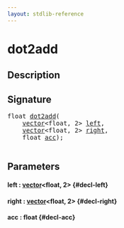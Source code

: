 ```yaml
---
layout: stdlib-reference
---
```


# dot2add

## Description





## Signature 

<pre>
float <a href="/stdlib-reference/global-decls/dot2add">dot2add</a>(
    <a href="/stdlib-reference/types/vector/index">vector</a>&lt;float, 2&gt; <a href="/stdlib-reference/global-decls/dot2add#decl-left" class="code_param">left</a>,
    <a href="/stdlib-reference/types/vector/index">vector</a>&lt;float, 2&gt; <a href="/stdlib-reference/global-decls/dot2add#decl-right" class="code_param">right</a>,
    float <a href="/stdlib-reference/global-decls/dot2add#decl-acc" class="code_param">acc</a>);

</pre>

## Parameters

#### left  : [vector](/stdlib-reference/types/vector/index)\<float, 2\> {#decl-left}
#### right  : [vector](/stdlib-reference/types/vector/index)\<float, 2\> {#decl-right}
#### acc  : float {#decl-acc}

